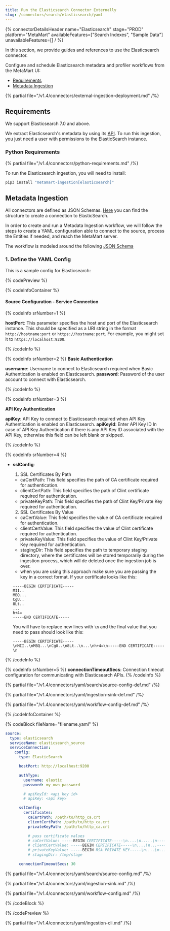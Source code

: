 ```yaml
---
title: Run the Elasticsearch Connector Externally
slug: /connectors/search/elasticsearch/yaml
---
```


{% connectorDetailsHeader
name="Elasticsearch"
stage="PROD"
platform="MetaMart"
availableFeatures=["Search Indexes", "Sample Data"]
unavailableFeatures=[]
/ %}

In this section, we provide guides and references to use the Elasticsearch connector.

Configure and schedule Elasticsearch metadata and profiler workflows from the MetaMart UI:

- [Requirements](#requirements)
- [Metadata Ingestion](#metadata-ingestion)

{% partial file="/v1.4/connectors/external-ingestion-deployment.md" /%}

## Requirements

We support Elasticsearch 7.0 and above.

We extract Elasticsearch's metadata by using its [API](https://www.elastic.co/guide/en/elasticsearch/reference/current/rest-apis.html). To run this ingestion, you just need a user with permissions to the ElasticSearch instance.

### Python Requirements

{% partial file="/v1.4/connectors/python-requirements.md" /%}

To run the Elasticsearch ingestion, you will need to install:

```bash
pip3 install "metamart-ingestion[elasticsearch]"
```

## Metadata Ingestion

All connectors are defined as JSON Schemas.
[Here](https://github.com/meta-mart/MetaMart/blob/main/metamart-spec/src/main/resources/json/schema/entity/services/connections/search/elasticSearchConnection.json)
you can find the structure to create a connection to ElasticSearch.

In order to create and run a Metadata Ingestion workflow, we will follow
the steps to create a YAML configuration able to connect to the source,
process the Entities if needed, and reach the MetaMart server.

The workflow is modeled around the following
[JSON Schema](https://github.com/meta-mart/MetaMart/blob/main/metamart-spec/src/main/resources/json/schema/metadataIngestion/workflow.json)

### 1. Define the YAML Config

This is a sample config for Elasticsearch:

{% codePreview %}

{% codeInfoContainer %}

#### Source Configuration - Service Connection

{% codeInfo srNumber=1 %}

**hostPort**: This parameter specifies the host and port of the Elasticsearch instance. This should be specified as a URI string in the format `http://hostname:port` or `https://hostname:port`. For example, you might set it to `https://localhost:9200`.

{% /codeInfo %}


{% codeInfo srNumber=2 %}
**Basic Authentication**

**username**: Username to connect to Elasticsearch required when Basic Authentication is enabled on Elasticsearch.
**password**: Password of the user account to connect with Elasticsearch.

{% /codeInfo %}

{% codeInfo srNumber=3 %}

**API Key Authentication**

**apiKey**:  API Key to connect to Elasticsearch required when API Key Authentication is enabled on Elasticsearch.
**apiKeyId**: Enter API Key ID In case of API Key Authentication if there is any API Key ID associated with the API Key, otherwise this field can be left blank or skipped.

{% /codeInfo %}

{% codeInfo srNumber=4 %}
- **sslConfig**:
    1. SSL Certificates By Path
    - caCertPath: This field specifies the path of CA certificate required for authentication.
    - clientCertPath: This field specifies the path of Clint certificate required for authentication.
    - privateKeyPath: This field specifies the path of Clint Key/Private Key required for authentication.
    
    2. SSL Certificates By Value
    - caCertValue: This field specifies the value of CA certificate required for authentication.
    - clientCertValue: This field specifies the value of Clint certificate required for authentication.
    - privateKeyValue: This field specifies the value of Clint Key/Private Key required for authentication.
    - stagingDir: This field specifies the path to temporary staging directory, where the certificates will be stored temporarily during the ingestion process, which will de deleted once the ingestion job is over.
    - when you are using this approach make sure you are passing the key in a correct format. If your certificate looks like this:
    ```
    -----BEGIN CERTIFICATE-----
    MII..
    MBQ...
    CgU..
    8Lt..
    ...
    h+4=
    -----END CERTIFICATE-----
    ```

    You will have to replace new lines with `\n` and the final value that you need to pass should look like this:

    ```
    -----BEGIN CERTIFICATE-----\nMII..\nMBQ...\nCgU..\n8Lt..\n...\nh+4=\n-----END CERTIFICATE-----\n

{% /codeInfo %}


{% codeInfo srNumber=5 %}
**connectionTimeoutSecs**: Connection timeout configuration for communicating with Elasticsearch APIs.
{% /codeInfo %}

{% partial file="/v1.4/connectors/yaml/search/source-config-def.md" /%}

{% partial file="/v1.4/connectors/yaml/ingestion-sink-def.md" /%}

{% partial file="/v1.4/connectors/yaml/workflow-config-def.md" /%}

{% /codeInfoContainer %}

{% codeBlock fileName="filename.yaml" %}

```yaml {% isCodeBlock=true %}
source:
  type: elasticsearch
  serviceName: elasticsearch_source
  serviceConnection:
    config:
      type: ElasticSearch
```
```yaml {% srNumber=1 %}
      hostPort: http://localhost:9200
```
```yaml {% srNumber=2 %}
      authType:
        username: elastic
        password: my_own_password
```
```yaml {% srNumber=3 %}
        # apiKeyId: <api key id>
        # apiKey: <api key>
```
```yaml {% srNumber=4 %}
      sslConfig:
        certificates:
          caCertPath: /path/to/http_ca.crt
          clientCertPath: /path/to/http_ca.crt
          privateKeyPath: /path/to/http_ca.crt

          # pass certificate values
          # caCertValue: -----BEGIN CERTIFICATE-----\n....\n.....\n-----END CERTIFICATE-----\n
          # clientCertValue: -----BEGIN CERTIFICATE-----\n....\n...-----END CERTIFICATE-----\n
          # privateKeyValue: -----BEGIN RSA PRIVATE KEY-----\n....\n....\n-----END RSA PRIVATE KEY-----\n
          # stagingDir: /tmp/stage
```
```yaml {% srNumber=5 %}
      connectionTimeoutSecs: 30
```

{% partial file="/v1.4/connectors/yaml/search/source-config.md" /%}

{% partial file="/v1.4/connectors/yaml/ingestion-sink.md" /%}

{% partial file="/v1.4/connectors/yaml/workflow-config.md" /%}

{% /codeBlock %}

{% /codePreview %}

{% partial file="/v1.4/connectors/yaml/ingestion-cli.md" /%}
